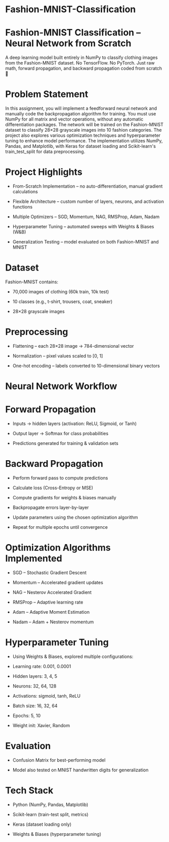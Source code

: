 # Fashion-MNIST-Classification
# Fashion-MNIST Classification – Neural Network from Scratch

A deep learning model built entirely in NumPy to classify clothing images from the Fashion-MNIST dataset.
No TensorFlow. No PyTorch. Just raw math, forward propagation, and backward propagation coded from scratch 🚀

# Problem Statement

In this assignment, you will implement a feedforward neural network and manually code the backpropagation algorithm for training. You must use NumPy for all matrix and vector operations, without any automatic differentiation packages. The network will be trained on the Fashion-MNIST dataset to classify 28×28 grayscale images into 10 fashion categories. The project also explores various optimization techniques and hyperparameter tuning to enhance model performance. The implementation utilizes NumPy, Pandas, and Matplotlib, with Keras for dataset loading and Scikit-learn's train_test_split for data preprocessing.

# Project Highlights

- From-Scratch Implementation – no auto-differentiation, manual gradient calculations

- Flexible Architecture – custom number of layers, neurons, and activation functions

- Multiple Optimizers – SGD, Momentum, NAG, RMSProp, Adam, Nadam

- Hyperparameter Tuning – automated sweeps with Weights & Biases (W&B)

- Generalization Testing – model evaluated on both Fashion-MNIST and MNIST

# Dataset

Fashion-MNIST contains:

- 70,000 images of clothing (60k train, 10k test)

- 10 classes (e.g., t-shirt, trousers, coat, sneaker)

- 28×28 grayscale images

# Preprocessing

- Flattening – each 28×28 image → 784-dimensional vector

- Normalization – pixel values scaled to [0, 1]

- One-hot encoding – labels converted to 10-dimensional binary vectors

# Neural Network Workflow

# Forward Propagation

- Inputs → hidden layers (activation: ReLU, Sigmoid, or Tanh)

- Output layer → Softmax for class probabilities

- Predictions generated for training & validation sets

# Backward Propagation

- Perform forward pass to compute predictions

- Calculate loss (Cross-Entropy or MSE)

- Compute gradients for weights & biases manually

- Backpropagate errors layer-by-layer

- Update parameters using the chosen optimization algorithm

- Repeat for multiple epochs until convergence

# Optimization Algorithms Implemented

- SGD – Stochastic Gradient Descent

- Momentum – Accelerated gradient updates

- NAG – Nesterov Accelerated Gradient

- RMSProp – Adaptive learning rate

- Adam – Adaptive Moment Estimation

- Nadam – Adam + Nesterov momentum

# Hyperparameter Tuning

- Using Weights & Biases, explored multiple configurations:

- Learning rate: 0.001, 0.0001

- Hidden layers: 3, 4, 5

- Neurons: 32, 64, 128

- Activations: sigmoid, tanh, ReLU

- Batch size: 16, 32, 64

- Epochs: 5, 10

- Weight init: Xavier, Random

# Evaluation

- Confusion Matrix for best-performing model

- Model also tested on MNIST handwritten digits for generalization

# Tech Stack

- Python (NumPy, Pandas, Matplotlib)

- Scikit-learn (train-test split, metrics)

- Keras (dataset loading only)

- Weights & Biases (hyperparameter tuning)
